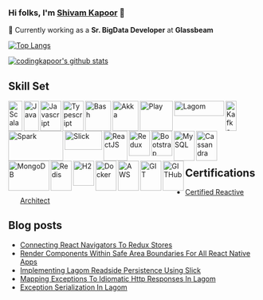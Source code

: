 ### Hi folks, I'm [Shivam Kapoor](http://shivamkapoor.com/) 👋

🔭 Currently working as a **Sr. BigData Developer** at **Glassbeam**

<!--
**codingkapoor/codingkapoor** is a ✨ _special_ ✨ repository because its `README.md` (this file) appears on your GitHub profile.

Here are some ideas to get you started:

- 🔭 I’m currently working on ...
- 🌱 I’m currently learning ...
- 👯 I’m looking to collaborate on ...
- 🤔 I’m looking for help with ...
- 💬 Ask me about ...
- 📫 How to reach me: ...
- 😄 Pronouns: ...
- ⚡ Fun fact: ...
-->

[![Top Langs](https://github-readme-stats.vercel.app/api/top-langs/?username=codingkapoor&layout=compact)](https://github.com/anuraghazra/github-readme-stats) 

[![codingkapoor's github stats](https://github-readme-stats.vercel.app/api?username=codingkapoor&show_icons=true&count_private=true)](https://github.com/anuraghazra/github-readme-stats)

## Skill Set
[<img align="left" alt="Scala" width="28px" height="60px" src="https://cdn.svgporn.com/logos/scala.svg" />](https://www.scala-lang.org/) 
[<img align="left" alt="Java" width="30px" height="60px" src="https://cdn.svgporn.com/logos/java.svg" />](https://www.java.com/en/)
[<img align="left" alt="Javascript" width="42px" height="60px" src="https://cdn.svgporn.com/logos/javascript.svg" />](https://developer.mozilla.org/en-US/docs/Web/JavaScript)
[<img align="left" alt="Typescript" width="42px" height="60px" src="https://cdn.svgporn.com/logos/typescript-icon.svg" />](https://www.typescriptlang.org/)
[<img align="left" alt="Bash" width="52px" height="60px" src="https://cdn.svgporn.com/logos/bash.svg" />](https://www.gnu.org/software/bash/)
[<img align="left" alt="Akka" width="52px" height="60px" src="https://cdn.svgporn.com/logos/akka.svg" />](https://akka.io/)
[<img align="left" alt="Play" width="66px" height="60px" src="https://cdn.svgporn.com/logos/play.svg" />](https://www.playframework.com/)
[<img align="left" alt="Lagom" width="100px" height="30px" src="https://i1.wp.com/blog.knoldus.com/wp-content/uploads/2017/03/logom.png" />](https://www.lagomframework.com/)
[<img align="left" alt="Kafka" width="22px" height="60px" src="https://cdn.svgporn.com/logos/kafka-icon.svg" />](https://kafka.apache.org/)
[<img align="left" alt="Spark" width="110px" height="60px" src="https://miro.medium.com/max/700/1*D6i-SgoxWg3U5yQ_4vJRmg.png" />](https://spark.apache.org/)
[<img align="left" alt="Slick" width="75px" height="38px" src="https://i.kinja-img.com/gawker-media/image/upload/c_fill,f_auto,fl_progressive,g_center,h_675,pg_1,q_80,w_1200/18wbqaoo99kmopng.png" />](http://scala-slick.org/)
[<img align="left" alt="ReactJS" width="48px" height="60px" src="https://cdn.svgporn.com/logos/react.svg" />](https://reactjs.org/)
[<img align="left" alt="Redux" width="42px" height="50px" src="https://cdn.svgporn.com/logos/redux.svg" />](https://redux.js.org/)
[<img align="left" alt="Bootstrap" width="42px" height="50px" src="https://cdn.svgporn.com/logos/bootstrap.svg" />](https://getbootstrap.com/)
[<img align="left" alt="MySQL" width="42px" height="60px" src="https://cdn.svgporn.com/logos/mysql.svg" />](https://www.mysql.com/)
[<img align="left" alt="Cassandra" width="42px" height="60px" src="https://cdn.svgporn.com/logos/cassandra.svg" />](https://cassandra.apache.org/)
[<img align="left" alt="MongoDB" width="82px" height="60px" src="https://cdn.svgporn.com/logos/mongodb.svg" />](https://www.mongodb.com/)
[<img align="left" alt="Redis" width="42px" height="60px" src="https://cdn.svgporn.com/logos/redis.svg" />](https://redis.io/)
[<img align="left" alt="H2" width="42px" height="50px" src="https://www.h2database.com/html/images/db-64-t.png" />](https://www.h2database.com/html/main.html)
[<img align="left" alt="Docker" width="42px" height="60px" src="https://cdn.svgporn.com/logos/docker-icon.svg" />](https://www.docker.com/)
[<img align="left" alt="AWS" width="42px" height="60px" src="https://cdn.svgporn.com/logos/aws.svg" />](https://aws.amazon.com/)
[<img align="left" alt="GIT" width="42px" height="60px" src="https://cdn.svgporn.com/logos/git-icon.svg" />](https://git-scm.com/)
[<img align="left" alt="GITHub" width="42px" height="60px" src="https://cdn.svgporn.com/logos/github-icon.svg" />](https://github.com/)


<br></br>
<br></br>
<br></br>

## Certifications

- [Certified Reactive Architect](https://certification.mettl.com/lightbend/applicant/result/download-certificate?key=eK0d0i9D25CV30Nb56GxRA%3D%3D)

## Blog posts
<!-- BLOG-POST-LIST:START -->
- [Connecting React Navigators To Redux Stores](http://www.shivamkapoor.com/blogs/technology/2020/01/28/connecting-react-navigators-to-redux-stores/)
- [Render Components Within Safe Area Boundaries For All React Native Apps](http://www.shivamkapoor.com/blogs/technology/2019/11/08/render-components-within-safe-area-boundaries-for-all-react-native-apps/)
- [Implementing Lagom Readside Persistence Using Slick](http://www.shivamkapoor.com/blogs/technology/2019/10/01/implementing-lagom-readside-persistence-using-slick/)
- [Mapping Exceptions To Idiomatic Http Responses In Lagom](http://www.shivamkapoor.com/blogs/technology/2019/09/05/mapping-exceptions-to-idiomatic-http-responses-in-lagom/)
- [Exception Serialization In Lagom](http://www.shivamkapoor.com/blogs/technology/2019/08/15/exception-serialization-in-lagom/)
<!-- BLOG-POST-LIST:END -->

